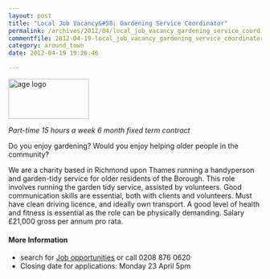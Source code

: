 ```yaml
---
layout: post
title: "Local Job Vacancy&#58; Gardening Service Coordinator"
permalink: /archives/2012/04/local_job_vacancy_gardening_service_coordinator.html
commentfile: 2012-04-19-local_job_vacancy_gardening_service_coordinator
category: around_town
date: 2012-04-19 19:26:46

---
```


<img src="/assets/images/2012/Age%20UK%20Richmond%20upon%20Thames%20Logo%20RGB.png" width="160" height="80" alt="age logo"  class="right" />

*Part-time 15 hours a week*
*6 month fixed term contract*

Do you enjoy gardening? Would you enjoy helping older people in the community?

We are a charity based in Richmond upon Thames running a handyperson and
garden-tidy service for older residents of the Borough. This role involves running the garden tidy service, assisted by volunteers. Good communication skills are essential, both with clients and volunteers. Must have clean driving licence, and ideally own transport. A good level of health and fitness is essential as the role can be physically demanding. Salary £21,000 gross per annum pro rata.

#### More Information

-   search for [Job opportunities](http://www.ageuk.org.uk/richmonduponthames/About-Age-UK_richmond-upon-Thames/Job-opportunities/) or call 0208 876 0620
-   Closing date for applications: Monday 23 April 5pm
